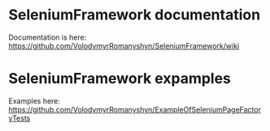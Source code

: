 # SeleniumFramework documentation
Documentation is here:
https://github.com/VolodymyrRomanyshyn/SeleniumFramework/wiki

# SeleniumFramework expamples
Examples here:
https://github.com/VolodymyrRomanyshyn/ExampleOfSeleniumPageFactoryTests

